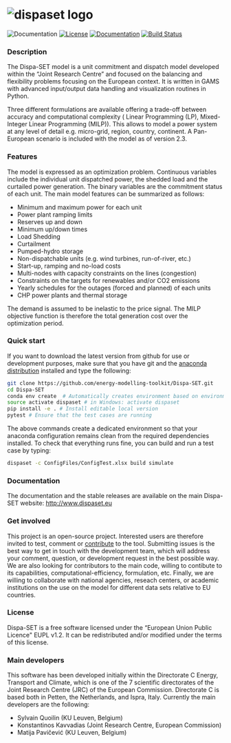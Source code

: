 ![dispaset logo](https://raw.githubusercontent.com/energy-modelling-toolkit/Dispa-SET/master/Docs/figures/logo.png)
===================
 ![Documentation](https://img.shields.io/badge/python-2.7,%203.7-blue.svg) [![License](https://img.shields.io/badge/License-EUPL--1.2-blue.svg)](https://opensource.org/licenses/EUPL-1.2) [![Documentation](https://readthedocs.org/projects/dispa-set/badge/?branch=master)](http://dispa-set.readthedocs.io/en/latest/) [![Build Status](https://travis-ci.org/energy-modelling-toolkit/Dispa-SET.svg?branch=master)](https://travis-ci.org/energy-modelling-toolkit/Dispa-SET)

### Description
The Dispa-SET model is a unit commitment and dispatch model developed within the “Joint Research Centre” and focused on the balancing and flexibility problems focusing on the European context. It is written in GAMS with advanced input/output data handling and visualization routines in Python.

Three different formulations are available offering a trade-off between accuracy and computational complexity ( Linear Programming (LP), Mixed-Integer Linear Programming (MILP)). This allows
 to model a power system at any level of detail e.g. micro-grid, region, country, continent. A Pan-European scenario is included with the model as of version 2.3.
 
### Features
The model is expressed as an optimization problem. 
Continuous variables include the individual unit dispatched power, the shedded load and the curtailed power generation. The binary variables are the commitment status of each unit. The main model features can be summarized as follows:

- Minimum and maximum power for each unit
- Power plant ramping limits
- Reserves up and down
- Minimum up/down times
- Load Shedding
- Curtailment
- Pumped-hydro storage
- Non-dispatchable units (e.g. wind turbines, run-of-river, etc.)
- Start-up, ramping and no-load costs
- Multi-nodes with capacity constraints on the lines (congestion)
- Constraints on the targets for renewables and/or CO2 emissions
- Yearly schedules for the outages (forced and planned) of each units
- CHP power plants and thermal storage

The demand is assumed to be inelastic to the price signal. The MILP objective function is therefore the total generation cost over the optimization period. 

### Quick start

If you want to download the latest version from github for use or development purposes, make sure that you have git and the [anaconda distribution](https://www.anaconda.com/distribution/) installed and type the following:

```bash
git clone https://github.com/energy-modelling-toolkit/Dispa-SET.git
cd Dispa-SET
conda env create  # Automatically creates environment based on environment.yml
source activate dispaset # in Windows: activate dispaset
pip install -e . # Install editable local version
pytest # Ensure that the test cases are running
```

The above commands create a dedicated environment so that your anaconda configuration remains clean from the required dependencies installed.
To check that everything runs fine, you can build and run a test case by typing:
```bash
dispaset -c ConfigFiles/ConfigTest.xlsx build simulate
```

### Documentation
The documentation and the stable releases are available on the main Dispa-SET website: http://www.dispaset.eu
 
### Get involved
This project is an open-source project. Interested users are therefore invited to test, comment or [contribute](CONTRIBUTING.md) to the tool. Submitting issues is the best way to get in touch with the development team, which will address your comment, question, or development request in the best possible way. We are also looking for contributors to the main code, willing to contibute to its capabilities, computational-efficiency, formulation, etc. Finally, we are willing to collaborate with national agencies, reseach centers, or academic institutions on the use on the model for different data sets relative to EU countries.

### License
Dispa-SET is a free software licensed under the “European Union Public Licence" EUPL v1.2. It 
can be redistributed and/or modified under the terms of this license.

### Main developers
This software has been developed initially within the Directorate C Energy, Transport and Climate, which is one of the 7 scientific directorates of the Joint Research Centre (JRC) of the European Commission. Directorate C is based both in Petten, the Netherlands, and Ispra, Italy. 
Currently the main developers are the following:

- Sylvain Quoilin (KU Leuven, Belgium)
- Konstantinos Kavvadias (Joint Research Centre, European Commission)
- Matija Pavičević  (KU Leuven, Belgium)

